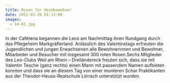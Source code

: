 ```yaml
---
title: Rosen für Heimbewohner
date: 2012-01-26 01:13:00
images:
  - 14-01.jpg
---
```


In der Caféteria begannen die Leos am Nachmittag ihren Rundgang durch das Pflegeheim Markgräflerland. Anlässlich des Valentinstags erfreuten die Jugendlichen und jungen Erwachsenen alle Bewohnerinnen und Bewohner, Mitarbeiter und Besucher mit insgesamt 300 roten Rosen.Sechs Mitglieder des Leo-Clubs Weil am Rhein – Dreiländereck freuten sich, dass sie mit Valentin Tesche (ganz rechts) einen Mann mit passendem Namen aufbieten konnten und dass sie an diesem Tag von einer munteren Schar Praktikanten aus der Theodor-Heuss-Realschule Lörrach unterstützt wurden.
